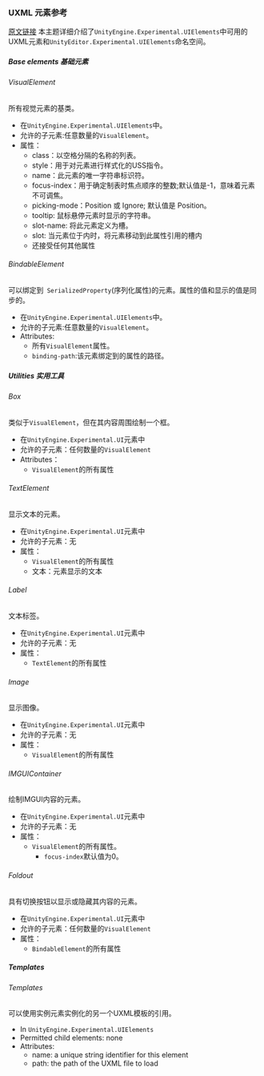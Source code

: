 ### UXML 元素参考

[原文链接](https://docs.unity3d.com/2019.1/Documentation/Manual/UIE-ElementRef.html)
本主题详细介绍了`UnityEngine.Experimental.UIElements`中可用的UXML元素和`UnityEditor.Experimental.UIElements`命名空间。

##### Base elements 基础元素

###### VisualElement
所有视觉元素的基类。
- 在`UnityEngine.Experimental.UIElements`中。
- 允许的子元素:任意数量的`VisualElement`。
- 属性：
    - class：以空格分隔的名称的列表。
    - style：用于对元素进行样式化的USS指令。
    - name：此元素的唯一字符串标识符。
    - focus-index：用于确定制表时焦点顺序的整数;默认值是-1，意味着元素不可调焦。
    - picking-mode：Position 或 Ignore; 默认值是 Position。
    - tooltip: 鼠标悬停元素时显示的字符串。
    - slot-name: 将此元素定义为槽。
    - slot: 当元素位于<Instance>内时，将元素移动到此属性引用的槽内
    - 还接受任何其他属性

###### BindableElement
可以绑定到` SerializedProperty`(序列化属性)的元素。属性的值和显示的值是同步的。
- 在`UnityEngine.Experimental.UIElements`中。
- 允许的子元素:任意数量的`VisualElement`。
- Attributes:
    - 所有`VisualElement`属性。
    - `binding-path`:该元素绑定到的属性的路径。

##### Utilities 实用工具

###### Box
类似于`VisualElement`，但在其内容周围绘制一个框。

- 在`UnityEngine.Experimental.UI`元素中
- 允许的子元素：任何数量的`VisualElement`
- Attributes：
    - `VisualElement`的所有属性

###### TextElement
显示文本的元素。
- 在`UnityEngine.Experimental.UI`元素中
- 允许的子元素：无
- 属性：
    - `VisualElement`的所有属性
    - 文本：元素显示的文本


###### Label
文本标签。
- 在`UnityEngine.Experimental.UI`元素中
- 允许的子元素：无
- 属性：
    - `TextElement`的所有属性

###### Image
显示图像。
- 在`UnityEngine.Experimental.UI`元素中
- 允许的子元素：无
- 属性：
    - `VisualElement`的所有属性


###### IMGUIContainer
绘制IMGUI内容的元素。
- 在`UnityEngine.Experimental.UI`元素中
- 允许的子元素：无
- 属性：
    - `VisualElement`的所有属性。
      - `focus-index`默认值为0。

###### Foldout
具有切换按钮以显示或隐藏其内容的元素。
- 在`UnityEngine.Experimental.UI`元素中
- 允许的子元素：任何数量的`VisualElement`
- 属性：
    - `BindableElement`的所有属性

##### Templates

###### Templates
可以使用实例元素实例化的另一个UXML模板的引用。
- In `UnityEngine.Experimental.UIElements`
- Permitted child elements: none
- Attributes:
    - name: a unique string identifier for this element
    - path: the path of the UXML file to load

